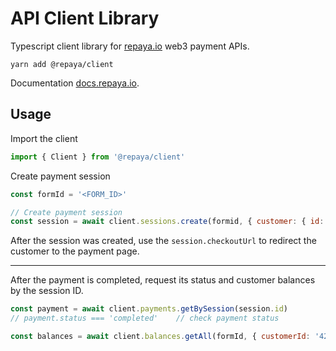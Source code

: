 # API Client Library

Typescript client library for [repaya.io](https://repaya.io) web3 payment APIs.

`yarn add @repaya/client`

Documentation [docs.repaya.io](https://docs.repaya.io/).

## Usage

Import the client

```js
import { Client } from '@repaya/client'
```

Create payment session

```js
const formId = '<FORM_ID>'

// Create payment session
const session = await client.sessions.create(formid, { customer: { id: '42' } })
```

After the session was created, use the `session.checkoutUrl` to redirect the customer to the payment page.

---

After the payment is completed, request its status and customer balances by the session ID.

```js
const payment = await client.payments.getBySession(session.id)
// payment.status === 'completed'    // check payment status

const balances = await client.balances.getAll(formId, { customerId: '42' })
```

